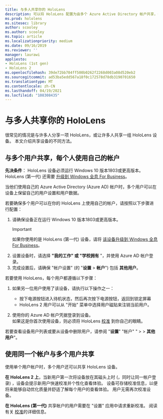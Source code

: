 ```yaml
---
title: 与多人共享你的 HoloLens
description: 可以将 HoloLens 配置为由多个 Azure Active Directory 帐户共享，也可以配置为使用单个帐户的多个用户共享。
ms.prod: hololens
ms.sitesec: library
author: scooley
ms.author: scooley
ms.topic: article
ms.localizationpriority: medium
ms.date: 09/16/2019
ms.reviewer: ''
manager: laurawi
appliesto:
- HoloLens (1st gen)
- HoloLens 2
ms.openlocfilehash: 39de72bb704ff500b0262f2268d003a08d520eb2
ms.sourcegitcommit: ad53ba5edd567a18f0c172578d78db3190701650
ms.translationtype: MT
ms.contentlocale: zh-CN
ms.lasthandoff: 04/19/2021
ms.locfileid: "108308435"
---
```

# <a name="share-your-hololens-with-multiple-people"></a>与多人共享你的 HoloLens

很常见的情况是与许多人分享一项 HoloLens，或让许多人共享一组 HoloLens 设备。  本文介绍共享设备的不同方法。

## <a name="share-with-multiple-people-each-using-their-own-account"></a>与多个用户共享，每个人使用自己的帐户

**先决条件**： HoloLens 设备必须运行 Windows 10 版本1803或更高版本。  HoloLens (第一代) 还需要 [升级到 Windows 全息 For Business](hololens-upgrade-enterprise.md)。

当他们使用自己的 Azure Active Directory (Azure AD) 帐户时，多个用户可以在设备上保留自己的用户设置和用户数据。

若要确保多个用户可以在你的 HoloLens 上使用自己的帐户，请按照以下步骤进行配置：

1. 请确保设备正在运行 Windows 10 版本1803或更高版本。
   > [!IMPORTANT]
   > 如果你使用的是 HoloLens (第一代) 设备，请将 [该设备升级到 Windows 全息 For Business](hololens1-upgrade-enterprise.md)。
1. 设置设备时，请选择 **"我的工作" 或 "学校拥有** "，并使用 Azure AD 帐户登录。
1. 完成设置后，请确保 "帐户设置" (的 "**设置**  >  **帐户**") 包括 **其他用户**。

若要使用 HoloLens，每个用户都遵循以下步骤：

1. 如果另一位用户使用了该设备，请执行以下操作之一：
   - 按下电源按钮进入待机状态，然后再次按下电源按钮，返回到锁定屏幕
   - HoloLens 2 用户可以从 "开始" 菜单中选择用户磁贴来注销当前用户。

1. 使用你的 Azure AD 帐户凭据登录到设备。  
    如果这是你首次使用设备，则必须将 HoloLens [校准](hololens-calibration.md) 到你自己的眼睛。

若要查看设备用户列表或要从设备中删除用户，请参阅 "**设置**" "帐户" "  >    >  **其他用户**"。

## <a name="share-with-multiple-people-all-using-the-same-account"></a>使用同一个帐户与多个用户共享

使用单个用户帐户时，多个用户还可以共享 HoloLens 设备。

**在 HoloLens 2 上**，当新用户第一次将设备放在其磁头上时 (，同时让同一帐户登录) ，设备会提示新用户快速校准并个性化查看体验。 设备可存储校准信息，以便将来能够自动优化质量并舒适了解每个用户的查看体验。 用户无需再次校准设备。

**在 HoloLens (第一代)** 共享帐户的用户需要在 "设置" 应用中请求重新校准。  阅读有关 [校准](hololens-calibration.md)的详细信息。

